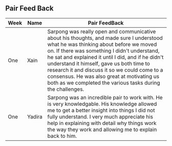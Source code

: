 ## Pair Feed Back
|Week|    Name            |   Pair FeedBack                  |
|----|--------------------|----------------------------------|
|One |    Xain            |          Sarpong was really open and communicative about his thoughts, and made sure I understood what he was thinking about before we moved on. If there was something I didn't understand, he sat and explained it until I did, and if he didn't understand it himself, gave us both time to research it and discuss it so we could come to a consensus. He was also great at motivating us both as we completed the various tasks during the challenges.|
|One| Yadira | Sarpong was an incredible pair to work with. He is very knowledgable. His knowledge allowed me to get a better insight into things I did not fully understand. I very much appreciate his help in explaining with detail why things work the way they work and allowing me to explain back to him.|
